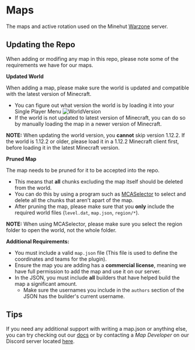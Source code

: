 # Maps
The maps and active rotation used on the Minehut [Warzone](https://warz.one) server.

## Updating the Repo
When adding or modifing any map in this repo, please note some of the requirements we have for our maps.

**Updated World**

When adding a map, please make sure the world is updated and compatible with the latest version of Minecraft.
- You can figure out what version the world is by loading it into your Single Player Menu
![WorldVersion](https://i.imgur.com/7Su30rA.png)
- If the world is not updated to latest version of Minecraft, you can do so by manually loading the map in a newer version of Minecraft.

**NOTE:** When updating the world version, you **cannot** skip version 1.12.2. If the world is 1.12.2 or older, please load it in a 1.12.2 Minecraft client first, before loading it in the latest Minecraft version.

**Pruned Map**

The map needs to be pruned for it to be accepted into the repo. 
- This means that **all** chunks excluding the map itself should be deleted from the world.
- You can do this by using a program such as [MCASelector](https://github.com/Querz/mcaselector) to select and delete all the chunks that aren't apart of the map.
- After pruning the map, please make sure that you **only** include the required world files (`level.dat`, `map.json`, `region/*`).

**NOTE:** When using MCASelector, please make sure you select the region folder to open the world, not the whole folder.

**Additional Requirements:**
- You must include a valid `map.json` file (This file is used to define the coordinates and teams for the plugin).
- Ensure the map you are adding has a **commercial license**, meaning we have full permission to add the map and use it on our server.
- In the JSON, you must include **all** builders that have helped build the map a significant amount.
	- Make sure the usernames you include in the ``authors`` section of the JSON has the builder's current username.

## Tips
If you need any additional support with writing a map.json or anything else, you can try checking out our [docs](https://docs.warz.one) or by contacting a *Map Developer* on our Discord server located [here](https://warz.one/discord).
